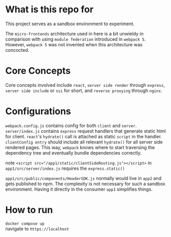 # What is this repo for
This project serves as a sandbox environment to experiment.

The `micro-frontends` architecture used in here is a bit unwieldy in comparison with using `module federation` introduced in `webpack 5`. However, `webpack 5` was not invented when this architecture was concocted.

# Core Concepts
Core concepts involved include `react`, `server side render` through `express`, `server side include` or `ssi` for short, and `reverse proxying` through `nginx`.

# Configurations

`webpack.config.js` contains config for both `client` and `server`.  
`server/index.js` contains `express` request handlers that generate static html for client. `react`'s `hydrate()` call is attached as static `script` in the handler.  
`clientConfig entry` should include all relevant `hydrate()` for all server side rendered pages. This way, `webpack` knows where to start traversing the dependency tree and eventually bundle dependencies correctly.

note `<script src="/app1/static/clientSideRouting.js"></script>` in `app1/src/server/index.js` requires the `express.static()` 


`app1/src/public/components/HeaderSDK.js` normally would live in `app2` and gets published to npm. The complexity is not necessary for such a sandbox environment. Having it directly in the consumer `app1` simplifies things.  

# How to run
`docker compose up`  
navigate to `https://localhost`



